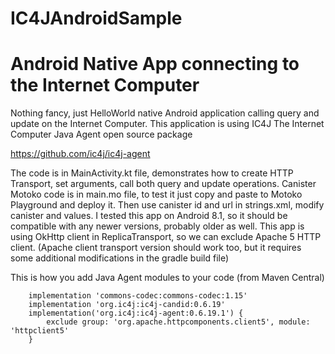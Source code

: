 # IC4JAndroidSample
# Android Native App connecting to the Internet Computer

Nothing fancy, just HelloWorld native Android application calling query and update on the Internet Computer. 
This application is using IC4J The Internet Computer Java Agent open source package

<a href="https://github.com/ic4j/ic4j-agent">
https://github.com/ic4j/ic4j-agent
</a>

The code is in MainActivity.kt file, demonstrates how to create HTTP Transport, set arguments, call both query and update operations.
Canister Motoko code is in main.mo file, to test it just copy and paste to Motoko Playground and deploy it. Then use canister id and url in strings.xml, modify canister and values.
I tested this app on Android 8.1, so it should be compatible with any newer versions, probably older as well.
This app is using OkHttp client in ReplicaTransport, so we can exclude Apache 5 HTTP client. (Apache client transport version should work too, but it requires some additional modifications in the gradle build file)

This is how you add Java Agent modules to your code (from Maven Central)

```
    implementation 'commons-codec:commons-codec:1.15'
    implementation 'org.ic4j:ic4j-candid:0.6.19'
    implementation('org.ic4j:ic4j-agent:0.6.19.1') {
        exclude group: 'org.apache.httpcomponents.client5', module: 'httpclient5'
    }
```